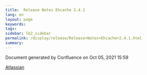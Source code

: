 ```yaml
---
title:  Release Notes Ehcache 2.4.1  
lang: en
layout: page
keywords:
tags:
sidebar: lb2_sidebar
permalink: /display/release/Release+Notes+Ehcache+2.4.1.html
summary:
---
```


Document generated by Confluence on Oct 05, 2021 15:59

[Atlassian](http://www.atlassian.com/)
